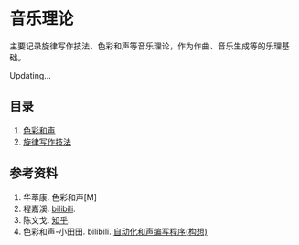 # 音乐理论

主要记录旋律写作技法、色彩和声等音乐理论，作为作曲、音乐生成等的乐理基础。

Updating...

## 目录

1. [色彩和声](色彩和声/)
2. [旋律写作技法](旋律写作技法/)

## 参考资料

1. 华萃康. 色彩和声[M]
2. 程嘉溪. [bilibili](https://space.bilibili.com/364738464/?spm_id_from=333.999.0.0).
3. 陈文戈. [知乎](https://www.zhihu.com/people/musiclxzmr). 
4. 色彩和声-小田田. bilibili. [自动化和声编写程序(构想)](https://www.bilibili.com/read/cv21690345/?spm_id_from=333.999.0.0)
